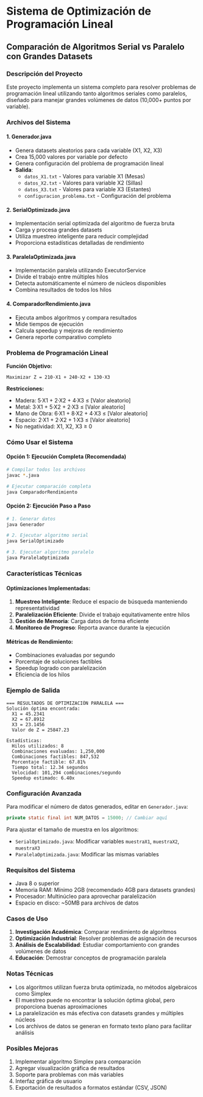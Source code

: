 # Sistema de Optimización de Programación Lineal
## Comparación de Algoritmos Serial vs Paralelo con Grandes Datasets

### Descripción del Proyecto

Este proyecto implementa un sistema completo para resolver problemas de programación lineal utilizando tanto algoritmos seriales como paralelos, diseñado para manejar grandes volúmenes de datos (10,000+ puntos por variable).

### Archivos del Sistema

#### 1. **Generador.java**
- Genera datasets aleatorios para cada variable (X1, X2, X3)
- Crea 15,000 valores por variable por defecto
- Genera configuración del problema de programación lineal
- **Salida**: 
  - `datos_X1.txt` - Valores para variable X1 (Mesas)
  - `datos_X2.txt` - Valores para variable X2 (Sillas)  
  - `datos_X3.txt` - Valores para variable X3 (Estantes)
  - `configuracion_problema.txt` - Configuración del problema

#### 2. **SerialOptimizado.java**
- Implementación serial optimizada del algoritmo de fuerza bruta
- Carga y procesa grandes datasets
- Utiliza muestreo inteligente para reducir complejidad
- Proporciona estadísticas detalladas de rendimiento

#### 3. **ParalelaOptimizada.java**
- Implementación paralela utilizando ExecutorService
- Divide el trabajo entre múltiples hilos
- Detecta automáticamente el número de núcleos disponibles
- Combina resultados de todos los hilos

#### 4. **ComparadorRendimiento.java**
- Ejecuta ambos algoritmos y compara resultados
- Mide tiempos de ejecución
- Calcula speedup y mejoras de rendimiento
- Genera reporte comparativo completo

### Problema de Programación Lineal

**Función Objetivo:**
```
Maximizar Z = 210·X1 + 240·X2 + 130·X3
```

**Restricciones:**
- Madera: 5·X1 + 2·X2 + 4·X3 ≤ [Valor aleatorio]
- Metal: 3·X1 + 5·X2 + 2·X3 ≤ [Valor aleatorio]
- Mano de Obra: 6·X1 + 8·X2 + 4·X3 ≤ [Valor aleatorio]
- Espacio: 2·X1 + 2·X2 + 1·X3 ≤ [Valor aleatorio]
- No negatividad: X1, X2, X3 ≥ 0

### Cómo Usar el Sistema

#### Opción 1: Ejecución Completa (Recomendada)
```bash
# Compilar todos los archivos
javac *.java

# Ejecutar comparación completa
java ComparadorRendimiento
```

#### Opción 2: Ejecución Paso a Paso
```bash
# 1. Generar datos
java Generador

# 2. Ejecutar algoritmo serial
java SerialOptimizado

# 3. Ejecutar algoritmo paralelo
java ParalelaOptimizada
```

### Características Técnicas

#### Optimizaciones Implementadas:
1. **Muestreo Inteligente**: Reduce el espacio de búsqueda manteniendo representatividad
2. **Paralelización Eficiente**: Divide el trabajo equitativamente entre hilos
3. **Gestión de Memoria**: Carga datos de forma eficiente
4. **Monitoreo de Progreso**: Reporta avance durante la ejecución

#### Métricas de Rendimiento:
- Combinaciones evaluadas por segundo
- Porcentaje de soluciones factibles
- Speedup logrado con paralelización  
- Eficiencia de los hilos

### Ejemplo de Salida

```
=== RESULTADOS DE OPTIMIZACIÓN PARALELA ===
Solución óptima encontrada:
  X1 = 45.2341
  X2 = 67.8912
  X3 = 23.1456
  Valor de Z = 25847.23

Estadísticas:
  Hilos utilizados: 8
  Combinaciones evaluadas: 1,250,000
  Combinaciones factibles: 847,532
  Porcentaje factible: 67.81%
  Tiempo total: 12.34 segundos
  Velocidad: 101,294 combinaciones/segundo
  Speedup estimado: 6.40x
```

### Configuración Avanzada

Para modificar el número de datos generados, editar en `Generador.java`:
```java
private static final int NUM_DATOS = 15000; // Cambiar aquí
```

Para ajustar el tamaño de muestra en los algoritmos:
- `SerialOptimizado.java`: Modificar variables `muestraX1`, `muestraX2`, `muestraX3`
- `ParalelaOptimizada.java`: Modificar las mismas variables

### Requisitos del Sistema

- Java 8 o superior
- Memoria RAM: Mínimo 2GB (recomendado 4GB para datasets grandes)
- Procesador: Multinúcleo para aprovechar paralelización
- Espacio en disco: ~50MB para archivos de datos

### Casos de Uso

1. **Investigación Académica**: Comparar rendimiento de algoritmos
2. **Optimización Industrial**: Resolver problemas de asignación de recursos
3. **Análisis de Escalabilidad**: Estudiar comportamiento con grandes volúmenes de datos
4. **Educación**: Demostrar conceptos de programación paralela

### Notas Técnicas

- Los algoritmos utilizan fuerza bruta optimizada, no métodos algebraicos como Simplex
- El muestreo puede no encontrar la solución óptima global, pero proporciona buenas aproximaciones
- La paralelización es más efectiva con datasets grandes y múltiples núcleos
- Los archivos de datos se generan en formato texto plano para facilitar análisis

### Posibles Mejoras

1. Implementar algoritmo Simplex para comparación
2. Agregar visualización gráfica de resultados
3. Soporte para problemas con más variables
4. Interfaz gráfica de usuario
5. Exportación de resultados a formatos estándar (CSV, JSON)
